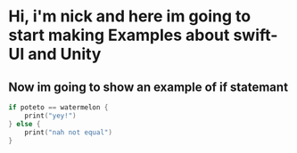 # Hi, i'm nick and here im going to start making Examples about swift-UI and Unity

## Now im going to show an example of if statemant

```swift
if poteto == watermelon {
    print("yey!")
} else {
    print("nah not equal")
}
```

<!-- - 👋 Hi, I’m @xVENOOMx
- 👀 I’m interested in ...
- 🌱 I’m currently learning ...
- 💞️ I’m looking to collaborate on ...
- 📫 How to reach me ... -->

<!---
xVENOOMx/xVENOOMx is a ✨ special ✨ repository because its `README.md` (this file) appears on your GitHub profile.
You can click the Preview link to take a look at your changes.
--->
